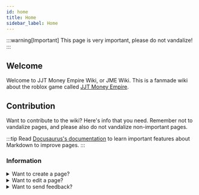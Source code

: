 ```yaml
---
id: home
title: Home
sidebar_label: Home
---
```


:::warning[Important]
This page is very important, please do not vandalize!
:::

## Welcome
Welcome to JJT Money Empire Wiki, or JME Wiki. This is a fanmade wiki about the roblox game called [JJT Money Empire](https://www.roblox.com/games/15783753029/JJT-Money-Empire).

## Contribution
Want to contribute to the wiki? Here's info that you need. Remember not to vandalize pages, and please also do not vandalize non-important pages.

:::tip
Read [Docusaurus's documentation](https://docusaurus.io/docs) to learn important features about Markdown to improve pages.
:::

### Information
<details>
    <summary>Want to create a page?</summary>

    DM hakaar on discord to add a page.
</details>

<details>
    <summary>Want to edit a page?</summary>
    
    Submit a pull request, just please don't vandalize. Also remember, all edits are reviewed. Please write formally.
</details>

<details>
    <summary>Want to send feedback?</summary>
    
    DM hakaar on discord, or do it on the github repo somewhere idk
    Why is this here? idk where to put it
</details>